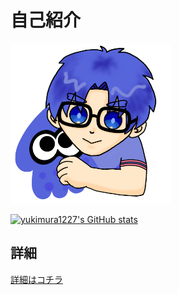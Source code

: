# 自己紹介

<img src='images/yukimura1227.png' alt='yukimura1227' width="256px" height="256px">

[![yukimura1227's GitHub stats](https://github-readme-stats.vercel.app/api?username=yukimura1227&theme=dracula)](https://github.com/anuraghazra/github-readme-stats)

## 詳細

[詳細はコチラ](details/summary.md)
